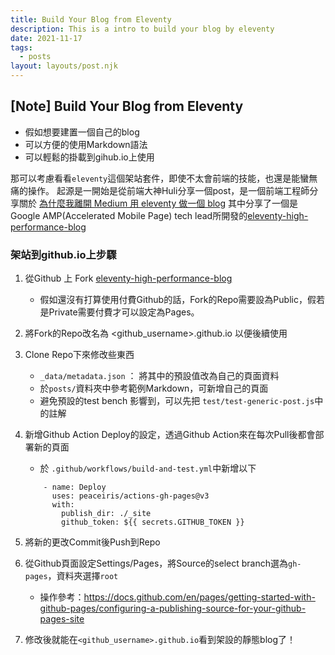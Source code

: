 ```yaml
---
title: Build Your Blog from Eleventy
description: This is a intro to build your blog by eleventy
date: 2021-11-17
tags:
  - posts
layout: layouts/post.njk
---
```

## [Note] Build Your Blog from Eleventy 

- 假如想要建置一個自己的blog
- 可以方便的使用Markdown語法
- 可以輕鬆的掛載到gihub.io上使用

那可以考慮看看`eleventy`這個架站套件，即使不太會前端的技能，也還是能蠻無痛的操作。
起源是一開始是從前端大神Huli分享一個post，是一個前端工程師分享關於 [為什麼我離開 Medium 用 eleventy 做一個 blog](https://jason-memo.dev/posts/why-i-leave-medium-and-build-blog-with-eleventy/)
其中分享了一個是Google AMP(Accelerated Mobile Page) tech lead所開發的[eleventy-high-performance-blog](https://github.com/google/eleventy-high-performance-blog) 

### 架站到github.io上步驟

1. 從Github 上 Fork [eleventy-high-performance-blog](https://github.com/google/eleventy-high-performance-blog)
    - 假如還沒有打算使用付費Github的話，Fork的Repo需要設為Public，假若是Private需要付費才可以設定為Pages。
2. 將Fork的Repo改名為 <github_username>.github.io 以便後續使用
3. Clone Repo下來修改些東西
    - `_data/metadata.json` ： 將其中的預設值改為自己的頁面資料
    - 於`posts/`資料夾中參考範例Markdown，可新增自己的頁面
    - 避免預設的test bench 影響到，可以先把 `test/test-generic-post.js`中的註解

4. 新增Github Action Deploy的設定，透過Github Action來在每次Pull後都會部署新的頁面
    - 於 `.github/workflows/build-and-test.yml`中新增以下
    ```text
        - name: Deploy
          uses: peaceiris/actions-gh-pages@v3
          with:
            publish_dir: ./_site
            github_token: ${{ secrets.GITHUB_TOKEN }}
    ```
5. 將新的更改Commit後Push到Repo
6. 從Github頁面設定Settings/Pages，將Source的select branch選為`gh-pages`，資料夾選擇`root`
    - 操作參考：https://docs.github.com/en/pages/getting-started-with-github-pages/configuring-a-publishing-source-for-your-github-pages-site
7.  修改後就能在`<github_username>.github.io`看到架設的靜態blog了！

